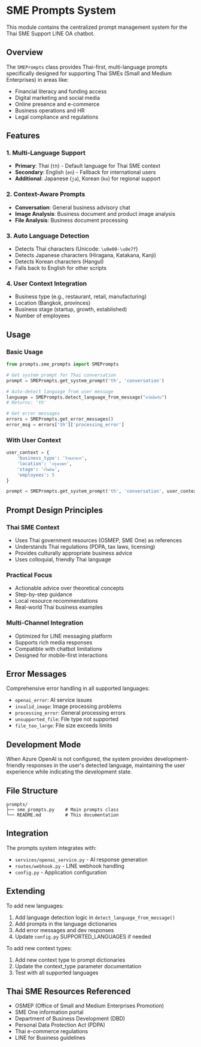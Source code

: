 # SME Prompts System

This module contains the centralized prompt management system for the Thai SME Support LINE OA chatbot.

## Overview

The `SMEPrompts` class provides Thai-first, multi-language prompts specifically designed for supporting Thai SMEs (Small and Medium Enterprises) in areas like:

- Financial literacy and funding access
- Digital marketing and social media
- Online presence and e-commerce
- Business operations and HR
- Legal compliance and regulations

## Features

### 1. Multi-Language Support
- **Primary**: Thai (`th`) - Default language for Thai SME context
- **Secondary**: English (`en`) - Fallback for international users
- **Additional**: Japanese (`ja`), Korean (`ko`) for regional support

### 2. Context-Aware Prompts
- **Conversation**: General business advisory chat
- **Image Analysis**: Business document and product image analysis
- **File Analysis**: Business document processing

### 3. Auto Language Detection
- Detects Thai characters (Unicode: `\u0e00-\u0e7f`)
- Detects Japanese characters (Hiragana, Katakana, Kanji)
- Detects Korean characters (Hangul)
- Falls back to English for other scripts

### 4. User Context Integration
- Business type (e.g., restaurant, retail, manufacturing)
- Location (Bangkok, provinces)
- Business stage (startup, growth, established)
- Number of employees

## Usage

### Basic Usage

```python
from prompts.sme_prompts import SMEPrompts

# Get system prompt for Thai conversation
prompt = SMEPrompts.get_system_prompt('th', 'conversation')

# Auto-detect language from user message
language = SMEPrompts.detect_language_from_message("สวัสดีครับ")
# Returns: 'th'

# Get error messages
errors = SMEPrompts.get_error_messages()
error_msg = errors['th']['processing_error']
```

### With User Context

```python
user_context = {
    'business_type': 'ร้านอาหาร',
    'location': 'กรุงเทพฯ',
    'stage': 'เริ่มต้น',
    'employees': 5
}

prompt = SMEPrompts.get_system_prompt('th', 'conversation', user_context)
```

## Prompt Design Principles

### Thai SME Context
- Uses Thai government resources (OSMEP, SME One) as references
- Understands Thai regulations (PDPA, tax laws, licensing)
- Provides culturally appropriate business advice
- Uses colloquial, friendly Thai language

### Practical Focus
- Actionable advice over theoretical concepts
- Step-by-step guidance
- Local resource recommendations
- Real-world Thai business examples

### Multi-Channel Integration
- Optimized for LINE messaging platform
- Supports rich media responses
- Compatible with chatbot limitations
- Designed for mobile-first interactions

## Error Messages

Comprehensive error handling in all supported languages:

- `openai_error`: AI service issues
- `invalid_image`: Image processing problems
- `processing_error`: General processing errors
- `unsupported_file`: File type not supported
- `file_too_large`: File size exceeds limits

## Development Mode

When Azure OpenAI is not configured, the system provides development-friendly responses in the user's detected language, maintaining the user experience while indicating the development state.

## File Structure

```
prompts/
├── sme_prompts.py    # Main prompts class
└── README.md         # This documentation
```

## Integration

The prompts system integrates with:

- `services/openai_service.py` - AI response generation
- `routes/webhook.py` - LINE webhook handling
- `config.py` - Application configuration

## Extending

To add new languages:

1. Add language detection logic in `detect_language_from_message()`
2. Add prompts in the language dictionaries
3. Add error messages and dev responses
4. Update `config.py` SUPPORTED_LANGUAGES if needed

To add new context types:

1. Add new context type to prompt dictionaries
2. Update the context_type parameter documentation
3. Test with all supported languages

## Thai SME Resources Referenced

- OSMEP (Office of Small and Medium Enterprises Promotion)
- SME One information portal
- Department of Business Development (DBD)
- Personal Data Protection Act (PDPA)
- Thai e-commerce regulations
- LINE for Business guidelines